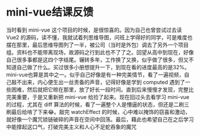 # mini-vue结课反馈

当时看到 mini-vue 这个项目的时候，是很惊喜的。因为自己也曾尝试过去读 Vue2 的源码，读不懂，我就试着列思维导图，问班上学得好的同学，可是难度也摆在那里，最后思维导图列了一半，被公司（当时是外包）调去了另外一个项目组。资料也不能带离现场，故源码之行到此也不了了之。回望从高中到现在，好像自己很多事都是这四个字结尾。辗转多年，工作换了又换，似乎做了很多，但又不知道自己做了什么。买过很多小册想提升一下，到现在看的进度最高的是32%。mini-vue也算是其中之一。似乎自己好像是有一种完美情节，看了一遍视频，自己敲不出来，内心便生出一丝责备的声音，记得好像是学到 computed 遇到了一些困难，然后就把它晾在那里，放了好长一段时间。直到后来慢慢才发现，完整比完美重要，于是又重新把 mini-vue 给捡了起来。现在回过头去看学习 mini-vue 的过程，尤其在 diff 算法的时候，看了一遍整个人是懵逼的状态，但还是二刷三刷最后给啃了下来😂。敲完 watchEffect 的时候，心中难以掩饰的窃喜和激动，就好像一个魔咒锁链破碎的声音在空间中回荡。最后，藉此也希望自己在之后学习中能撑起这口气，打破完美主义和人心不足蛇吞象的魔咒